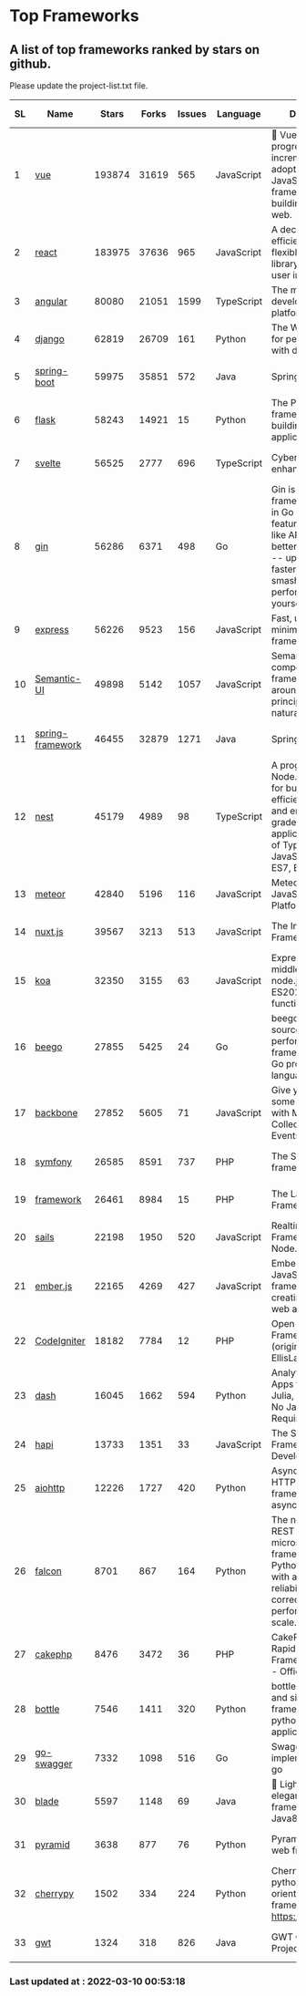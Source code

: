 # Top Frameworks
## A list of top frameworks ranked by stars on github.  
Please update the project-list.txt file.

| SL| Name  | Stars| Forks| Issues | Language | Description | Last Commit |
| --| ------| -----| ---- | ------ | -------- | ----------- | ----------- |
| 1 | [vue](https://github.com/vuejs/vue) | 193874 | 31619 | 565 | JavaScript | 🖖 Vue.js is a progressive, incrementally-adoptable JavaScript framework for building UI on the web. | 2022-02-22 18:38:12 |
| 2 | [react](https://github.com/facebook/react) | 183975 | 37636 | 965 | JavaScript | A declarative, efficient, and flexible JavaScript library for building user interfaces. | 2022-03-09 16:48:03 |
| 3 | [angular](https://github.com/angular/angular) | 80080 | 21051 | 1599 | TypeScript | The modern web developer’s platform | 2022-03-09 21:52:38 |
| 4 | [django](https://github.com/django/django) | 62819 | 26709 | 161 | Python | The Web framework for perfectionists with deadlines. | 2022-03-09 13:51:13 |
| 5 | [spring-boot](https://github.com/spring-projects/spring-boot) | 59975 | 35851 | 572 | Java | Spring Boot | 2022-03-09 23:55:18 |
| 6 | [flask](https://github.com/pallets/flask) | 58243 | 14921 | 15 | Python | The Python micro framework for building web applications. | 2022-03-08 14:50:25 |
| 7 | [svelte](https://github.com/sveltejs/svelte) | 56525 | 2777 | 696 | TypeScript | Cybernetically enhanced web apps | 2022-03-06 15:46:48 |
| 8 | [gin](https://github.com/gin-gonic/gin) | 56286 | 6371 | 498 | Go | Gin is a HTTP web framework written in Go (Golang). It features a Martini-like API with much better performance -- up to 40 times faster. If you need smashing performance, get yourself some Gin. | 2022-02-14 06:39:57 |
| 9 | [express](https://github.com/expressjs/express) | 56226 | 9523 | 156 | JavaScript | Fast, unopinionated, minimalist web framework for node. | 2022-03-01 04:41:41 |
| 10 | [Semantic-UI](https://github.com/Semantic-Org/Semantic-UI) | 49898 | 5142 | 1057 | JavaScript | Semantic is a UI component framework based around useful principles from natural language. | 2018-10-21 20:59:02 |
| 11 | [spring-framework](https://github.com/spring-projects/spring-framework) | 46455 | 32879 | 1271 | Java | Spring Framework | 2022-03-09 15:38:10 |
| 12 | [nest](https://github.com/nestjs/nest) | 45179 | 4989 | 98 | TypeScript | A progressive Node.js framework for building efficient, scalable, and enterprise-grade server-side applications on top of TypeScript & JavaScript (ES6, ES7, ES8) 🚀 | 2022-03-09 08:10:34 |
| 13 | [meteor](https://github.com/meteor/meteor) | 42840 | 5196 | 116 | JavaScript | Meteor, the JavaScript App Platform | 2022-03-07 12:36:21 |
| 14 | [nuxt.js](https://github.com/nuxt/nuxt.js) | 39567 | 3213 | 513 | JavaScript | The Intuitive Vue(2) Framework | 2021-12-17 13:20:07 |
| 15 | [koa](https://github.com/koajs/koa) | 32350 | 3155 | 63 | JavaScript | Expressive middleware for node.js using ES2017 async functions | 2022-03-01 16:12:01 |
| 16 | [beego](https://github.com/beego/beego) | 27855 | 5425 | 24 | Go | beego is an open-source, high-performance web framework for the Go programming language. | 2022-03-05 10:05:33 |
| 17 | [backbone](https://github.com/jashkenas/backbone) | 27852 | 5605 | 71 | JavaScript | Give your JS App some Backbone with Models, Views, Collections, and Events | 2022-02-26 00:31:21 |
| 18 | [symfony](https://github.com/symfony/symfony) | 26585 | 8591 | 737 | PHP | The Symfony PHP framework | 2022-03-09 17:51:44 |
| 19 | [framework](https://github.com/laravel/framework) | 26461 | 8984 | 15 | PHP | The Laravel Framework. | 2022-03-09 16:45:22 |
| 20 | [sails](https://github.com/balderdashy/sails) | 22198 | 1950 | 520 | JavaScript | Realtime MVC Framework for Node.js | 2022-01-14 23:55:08 |
| 21 | [ember.js](https://github.com/emberjs/ember.js) | 22165 | 4269 | 427 | JavaScript | Ember.js - A JavaScript framework for creating ambitious web applications | 2022-03-08 18:20:44 |
| 22 | [CodeIgniter](https://github.com/bcit-ci/CodeIgniter) | 18182 | 7784 | 12 | PHP | Open Source PHP Framework (originally from EllisLab) | 2022-03-03 13:29:55 |
| 23 | [dash](https://github.com/plotly/dash) | 16045 | 1662 | 594 | Python | Analytical Web Apps for Python, R, Julia, and Jupyter. No JavaScript Required. | 2022-03-09 23:31:54 |
| 24 | [hapi](https://github.com/hapijs/hapi) | 13733 | 1351 | 33 | JavaScript | The Simple, Secure Framework Developers Trust | 2022-03-02 14:32:29 |
| 25 | [aiohttp](https://github.com/aio-libs/aiohttp) | 12226 | 1727 | 420 | Python | Asynchronous HTTP client/server framework for asyncio and Python | 2022-03-07 21:28:16 |
| 26 | [falcon](https://github.com/falconry/falcon) | 8701 | 867 | 164 | Python | The no-nonsense REST API and microservices framework for Python developers, with a focus on reliability, correctness, and performance at scale. | 2022-03-08 21:34:31 |
| 27 | [cakephp](https://github.com/cakephp/cakephp) | 8476 | 3472 | 36 | PHP | CakePHP: The Rapid Development Framework for PHP - Official Repository | 2022-03-05 02:11:15 |
| 28 | [bottle](https://github.com/bottlepy/bottle) | 7546 | 1411 | 320 | Python | bottle.py is a fast and simple micro-framework for python web-applications. | 2022-03-01 21:05:57 |
| 29 | [go-swagger](https://github.com/go-swagger/go-swagger) | 7332 | 1098 | 516 | Go | Swagger 2.0 implementation for go | 2022-03-09 23:26:48 |
| 30 | [blade](https://github.com/lets-blade/blade) | 5597 | 1148 | 69 | Java | :rocket: Lightning fast and elegant mvc framework for Java8 | 2020-03-22 13:39:23 |
| 31 | [pyramid](https://github.com/Pylons/pyramid) | 3638 | 877 | 76 | Python | Pyramid - A Python web framework | 2022-02-07 05:45:49 |
| 32 | [cherrypy](https://github.com/cherrypy/cherrypy) | 1502 | 334 | 224 | Python | CherryPy is a pythonic, object-oriented HTTP framework.      https://cherrypy.dev | 2022-02-14 20:44:10 |
| 33 | [gwt](https://github.com/gwtproject/gwt) | 1324 | 318 | 826 | Java | GWT Open Source Project | 2022-02-10 23:35:12 |

### Last updated at : 2022-03-10 00:53:18
